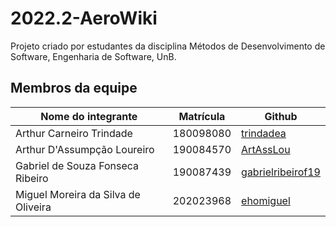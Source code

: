 # 2022.2-AeroWiki
Projeto criado por estudantes da disciplina Métodos de Desenvolvimento de Software, Engenharia de Software, UnB.

## Membros da equipe

| Nome do integrante                  | Matrícula | Github                                                       |
| ----------------------------------- | --------- | ------------------------------------------------------------ |
| Arthur Carneiro Trindade            | 180098080 | <a href="https://github.com/trindadea"> trindadea </a>       |
| Arthur D'Assumpção Loureiro         | 190084570 | <a href="https://github.com/ArtAssLou"> ArtAssLou</a>        |
| Gabriel de Souza Fonseca Ribeiro    | 190087439 | <a href="https://github.com/gabrielribeirof19"> gabrielribeirof19</a> |
| Miguel Moreira da Silva de Oliveira | 202023968 | <a href="https://github.com/ehomiguel"> ehomiguel</a>        |
